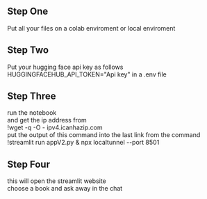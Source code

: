 <h2> Step One </h2>
Put all your files on a colab enviroment or local enviroment

<h2> Step Two </h2>
Put your hugging face api key as follows 
HUGGINGFACEHUB_API_TOKEN="Api key"
in a .env file

<h2> Step Three </h2>
run the notebook  <br>
and get the ip address from <br>
!wget -q -O - ipv4.icanhazip.com <br>
put the output of this command into the last link from the command  <br>
!streamlit run appV2.py & npx localtunnel --port 8501 <br>


<h2>Step Four</h2>
this will open the streamlit website <br>
choose a book and ask away in the chat <br>
